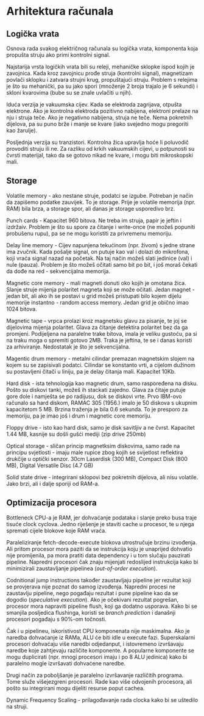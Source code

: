 # Arhitektura računala

## Logička vrata

Osnova rada svakog električnog računala su logička vrata, komponenta koja propušta struju ako primi kontrolni signal.

Najstarija vrsta logičkih vrata bili su releji, mehaničke sklopke ispod kojih je zavojnica. Kada kroz zavojnicu prođe struja (kontrolni signal), magnetizam povlači sklopku i zatvara strujni krug, propuštajući struju. Problem s relejima je što su mehanički, pa su jako spori (množenje 2 broja trajalo je 6 sekundi) i skloni kvarovima (bube su se znale uvlačiti u njih).

Iduća verzija je vakuumska cijev. Kada se elektroda zagrijava, otpušta elektrone. Ako je kontrolna elektroda pozitivno nabijena, elektroni prelaze na nju i struja teče. Ako je negativno nabijena, struja ne teče. Nema pokretnih dijelova, pa su puno brže i manje se kvare (iako svejedno mogu pregoriti kao žarulje).

Posljednja verzija su tranzistori. Kontrolna žica upravlja hoće li poluvodič provoditi struju ili ne. Za razliku od krkih vakuumskih cijevi, u potpunosti su čvrsti materijal, tako da se gotovo nikad ne kvare, i mogu biti mikroskopski mali.

## Storage

Volatile memory - ako nestane struje, podatci se izgube. Potreban je način da zapišemo podatke zauvijek. To je storage. Prije je volatile memorija (npr. RAM) bila brza, a storage spor, ali danas je storage usporedivo brz.

Punch cards - Kapacitet 960 bitova. Ne treba im struja, papir je jeftin i izdržaiv. Problem je što su spore za čitanje i write-once (ne možeš popuniti probušenu rupu), pa se ne mogu koristiti za privremenu memoriju.

Delay line memory - Cijev napunjena tekućinom (npr. živom) s jedne strane ima zvučnik. Kada pošalje signal, on putuje kao val i dolazi do mikrofona, koji vraća signal nazad na početak. Na taj način možeš slati jedinice (val) i nule (pauza). Problem je što možeš očitati samo bit po bit, i još moraš čekati da dođe na red - sekvencijalna memorija.

Magnetic core memory - mali magneti donuti oko kojih je omotana žica. Slanje struje mijenja polaritet magneta koji se može očitati. Jedan magnet - jedan bit, ali ako ih se postavi u grid možeš pristupati bilo kojem dijelu memorije instantno - random access memory. Jedan grid je obično imao 1024 bitova.

Magnetic tape - vrpca prolazi kroz magnetsku glavu za pisanje, te joj se dijelovima mijenja polaritet. Glava za čitanje detektira polaritet bez da ga promjeni. Podijeljena na paralelne trake bitova, imala je veliku gustoću, pa si na traku moga o spremiti gotovo 2MB. Traka je jeftina, te se i danas koristi za arhiviranje. Nedostatak je što je sekvencijalna.

Magentic drum memory - metalni cilindar premazan magnetskim slojem na kojem su se zapisivali podatci. Cilindar se konstanto vrti, a cijelom dužinom su postavljeni čitači u liniju, pa je delay čitanja mali. Kapacitet 10Kb.

Hard disk - ista tehnologija kao magnetic drum, samo raspoređena na disku. Pošto su diskovi tanki, možeš ih stackati zajedno. Glava za čitaje putuje gore dole i namješta se po radijusu, dok se diskovi vrte. Prvo IBM-ovo računalo sa hard diskom, RAMAC 305 (1956.) imalo je 50 diskova s ukupnim kapacitetom 5 MB. Brzina traženja je bila 0.6 sekunda. To je presporo za memoriju, pa je imao još i drum i magnetic core memoriju.

Floppy drive - isto kao hard disk, samo je disk savitljiv a ne čvrst. Kapacitet 1.44 MB, kasnije su došli gušći mediji (zip drive 250mb)

Optical storage - sličan princip magnetksim diskovima, samo rade na principu svjetlosti - imaju male rupice zbog kojih se svijetlost reflektira drukčije u optički senzor. 30cm Laserdisk (300 MB), Compact Disk (800 MB), Digital Versatile Disc (4.7 GB)

Solid state drive - integrirani sklopovi bez pokretnih dijelova, ali nisu volatile. Jako brzi, ali i dalje sporiji od RAM-a.

## Optimizacija procesora

Bottleneck CPU-a je RAM, jer dohvaćanje podataka i slanje preko busa traje tisuće clock cyclova. Jedno riješenje je staviti cache u procesor, te u njega spremati cijele blokove koje RAM vraća.

Paraleliziranje fetch-decode-execute blokova utrostručuje brzinu izvođenja. Ali pritom procesor mora paziti da se instrukcija koju je unaprijed dohvatio nije promijenila, pa mora pratiti data dependency i u tom slučaju pauzirati pipeline. Napredni procesori čak znaju mijenjati redoslijed instrukcija kako bi minimizirali zaustavljanje pipelinea (*out-of-order execution*).

Codnitional jump instructions također zaustavljaju pipeline jer rezultat koji se provjerava nije poznat do samog izvođenja. Napredni procesi ne zaustavlju pipeline, nego pogađaju rezultat i pune pipeline kao da se dogodio (*speculative execution*). Ako je očekivani rezultat pogrešan, procesor mora napraviti pipeline flush, koji ga dodatno usporava. Kako bi se smanjila posljedica flushinga, koristi se *branch prediction* i današnji procesori pogađaju s 90%-om točnosti.

Čak i u pipelineu, iskoristivost CPU komponenata nije maskimalna. Ako je naredba dohvaćanje iz RAMa, ALU će biti idle u execute fazi. Superskalarni procesori dohvaćaju više naredbi odjedanput, i istovremeno izvršavaju naredbe koje zahtjevaju različite komponente. A popularne komponente se mogu duplicirati (npr. mnogi procesori imaju i po 8 ALU jedinica) kako bi paralelno mogle izvršavati dohvaćene naredbe.

Drugi način za poboljšanje je paralelno izvršavanje različitih programa. Tome služe višejezgreni procesori. Rade kao više odvojenih procesora, ali pošto su integrirani mogu dijeliti resurse poput cachea.

Dynamic Frequency Scaling - prilagođavanje rada clocka kako bi se uštedilo na struji.
